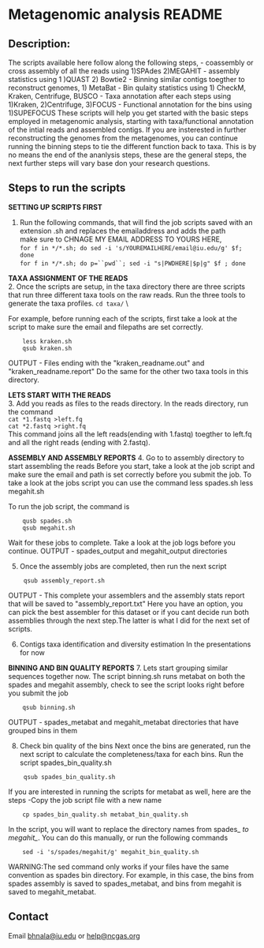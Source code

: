 # Metagenomic analysis README
## Description:
The scripts available here follow along the following steps, - coassembly or cross assembly of all the reads using 1)SPAdes 2)MEGAHIT - assembly statistics using 1 )QUAST 2) Bowtie2 - Binning similar contigs toegther to 
reconstruct genomes, 1) MetaBat - Bin qulaity statistics using 1) CheckM, Kraken, Centrifuge, BUSCO - Taxa annotation after each steps using 1)Kraken, 2)Centrifuge, 3)FOCUS - Functional annotation for the bins using 1)SUPEFOCUS 
These scripts will help you get started with the basic steps employed in metagenomic analysis, starting with taxa/functional annotation of the intial reads and assembled contigs. If you are insterested in further reconstructing 
the genomes from the metagenomes, you can continue running the binning steps to tie the different function back to taxa. This is by no means the end of the ananlysis steps, these are the general steps, the next further steps will 
vary base don your research questions.

## Steps to run the scripts

**SETTING UP SCRIPTS FIRST** 
1. Run the following commands, that will find the job scripts saved with an extension .sh and replaces the emailaddress and adds the path\
        make sure to CHNAGE MY EMAIL ADDRESS TO YOURS HERE,\
        `for f in */*.sh; do sed -i 's/YOUREMAILHERE/email@iu.edu/g' $f; done`\
        `for f in */*.sh; do p=``pwd``; sed -i "s|PWDHERE|$p|g" $f ; done `
        
**TAXA ASSIGNMENT OF THE READS** \
2. Once the scripts are setup, in the taxa directory there are three scripts that run three different taxa tools on the raw reads. Run the three tools to generate the taxa profiles. 
        `cd taxa/` \

For example, before running each of the scripts, first take a look at the script to make sure the email and filepaths are set correctly. 
        
        less kraken.sh
        qsub kraken.sh 

OUTPUT - Files ending with the "kraken_readname.out" and "kraken_readname.report" 
Do the same for the other two taxa tools in this directory. 


**LETS START WITH THE READS** \
3. Add you reads as files to the reads directory. In the reads directory, run the command \
        `cat *1.fastq >left.fq`\
        `cat *2.fastq >right.fq`\
This command joins all the left reads(ending with 1.fastq) toegther to left.fq and all the right reads (ending with 2.fastq). 

**ASSEMBLY AND ASSEMBLY REPORTS** 
4. Go to to assembly directory to start assembling the reads Before you start, take a look 
at the job script and make sure the email and path is set correctly before you submit the job. To take a look at the jobs script you can use the command
        less spades.sh
        less megahit.sh 

To run the job script, the command is
        
        qusb spades.sh
        qsub megahit.sh 

Wait for these jobs to complete. Take a look at the job logs before you continue. 
OUTPUT - spades_output and megahit_output directories 

5. Once the assembly jobs are completed, then run the next script
        
        qsub assembly_report.sh 

OUTPUT - This complete your assemblers and the assembly stats report that will be saved to "assembly_report.txt" Here you have an option, you can pick the best assembler for this dataset or if you 
cant decide run both assemblies through the next step.The latter is what I did for the next set of scripts. 

6. Contigs taxa identification and diversity estimation In the presentations for now 

**BINNING AND BIN QUALITY REPORTS** 
7. Lets start grouping similar sequences together now. The script binning.sh runs metabat on both the spades and megahit assembly, check to see the script looks right before you submit the job
        
        qsub binning.sh 
OUTPUT - spades_metabat and megahit_metabat directories that have grouped bins in them 

8. Check bin quality of the bins Next once the bins are generated, run the next script to calculate the completeness/taxa for each bins. Run the script spades_bin_quality.sh
        
        qsub spades_bin_quality.sh 

If you are interested in running the scripts for metabat as well, here are the steps -Copy the job script file with a new name
        
        cp spades_bin_quality.sh metabat_bin_quality.sh 

In the script, you will want to replace the directory names from spades_ *to megahit_*. You can do this manually, or run the following commands
        
        sed -i 's/spades/megahit/g' megahit_bin_quality.sh 

WARNING:The sed command only works if your files have the same convention as spades bin directory. For example, in this case, the bins from spades assembly is saved to 
spades_metabat, and bins from megahit is saved to megahit_metabat.


## Contact
Email bhnala@iu.edu or help@ncgas.org
